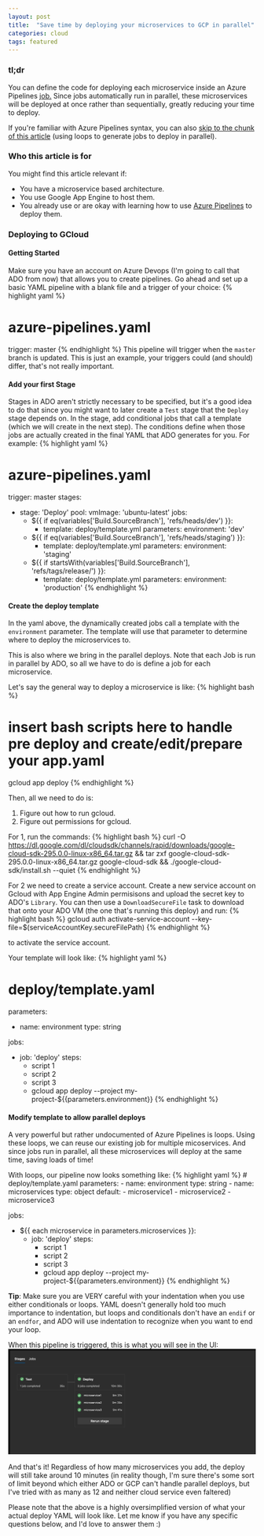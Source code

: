 ```yaml
---
layout: post
title:  "Save time by deploying your microservices to GCP in parallel"
categories: cloud
tags: featured
---
```

### tl;dr
You can define the code for deploying each microservice inside an Azure Pipelines <a target="_blank" href="https://docs.microsoft.com/en-us/azure/devops/pipelines/process/phases?view=azure-devops&tabs=yaml">job.</a> Since jobs automatically run in parallel, these microservices will be deployed at once rather than sequentially, greatly reducing your time to deploy.

If you're familiar with Azure Pipelines syntax, you can also <a href="#template-parallel-deploys">skip to the chunk of this article</a> (using loops to generate jobs to deploy in parallel).


### Who this article is for
You might find this article relevant if:
<ul>
    <li>You have a microservice based architecture.</li>
    <li>You use Google App Engine to host them.</li>
    <li>
        You already use or are okay with learning how to use <a target="_blank" href="https://docs.microsoft.com/en-us/azure/devops/pipelines/?view=azure-devops">Azure Pipelines</a> to deploy them.
    </li>
</ul>


### Deploying to GCloud
#### Getting Started
Make sure you have an account on Azure Devops (I'm going to call that ADO from now) that allows you to create pipelines. Go ahead and set up a basic YAML pipeline with a blank file and a trigger of your choice:
{% highlight yaml %}
# azure-pipelines.yaml
trigger:
  master
{% endhighlight %}
This pipeline will trigger when the `master` branch is updated. This is just an example, your triggers could (and should) differ, that's not really important.

#### Add your first Stage
Stages in ADO aren't strictly necessary to be specified, but it's a good idea to do that since you might want to later create a <code>Test</code> stage that the <code>Deploy</code> stage depends on. In the stage, add conditional jobs that call a template (which we will create in the next step). The conditions define when those jobs are actually created in the final YAML that ADO generates for you. For example:
{% highlight yaml %}
# azure-pipelines.yaml
trigger:
  master
stages:
  - stage: 'Deploy'
    pool:
      vmImage: 'ubuntu-latest'
    jobs:
      - $\{\{ if eq(variables['Build.SourceBranch'], 'refs/heads/dev') }}:
        - template: deploy/template.yml
          parameters:
            environment: 'dev'
      - $\{\{ if eq(variables['Build.SourceBranch'], 'refs/heads/staging') }}:
        - template: deploy/template.yml
          parameters:
            environment: 'staging'
      - $\{\{ if startsWith(variables['Build.SourceBranch'], 'refs/tags/release/') }}:
        - template: deploy/template.yml
          parameters:
            environment: 'production'
{% endhighlight %}

#### Create the deploy template
In the yaml above, the dynamically created jobs call a template with the <code>environment</code> parameter. The template will use that parameter to determine where to deploy the microservices to.

This is also where we bring in the parallel deploys. Note that each Job is run in parallel by ADO, so all we have to do is define a job for each microservice. 

Let's say the general way to deploy a microservice is like:
{% highlight bash %}
# insert bash scripts here to handle pre deploy and create/edit/prepare your app.yaml
gcloud app deploy
{% endhighlight %}

Then, all we need to do is:
<ol>
    <li>
    Figure out how to run gcloud.
    </li>
    <li>
    Figure out permissions for gcloud.
    </li>
</ol>

For 1, run the commands:
{% highlight bash %}
curl -O https://dl.google.com/dl/cloudsdk/channels/rapid/downloads/google-cloud-sdk-295.0.0-linux-x86_64.tar.gz &&
tar zxf google-cloud-sdk-295.0.0-linux-x86_64.tar.gz google-cloud-sdk &&
./google-cloud-sdk/install.sh --quiet
{% endhighlight %}

For 2 we need to create a service account. Create a new service account on Gcloud with App Engine Admin permisisons and upload the secret key to ADO's <code>Library</code>. You can then use a <code>DownloadSecureFile</code> task to download that onto your ADO VM (the one that's running this deploy) and run:
{% highlight bash %}
gcloud auth activate-service-account --key-file=$(serviceAccountKey.secureFilePath)
{% endhighlight %}

to activate the service account.

Your template will look like:
{% highlight yaml %}
# deploy/template.yaml
parameters:
- name: environment
  type: string

jobs:
  - job: 'deploy'
    steps:
      - script 1
      - script 2
      - script 3
      - gcloud app deploy --project my-project-${{parameters.environment}}
{% endhighlight %}

<h4 id="template-parallel-deploys">Modify template to allow parallel deploys</h4>
A very powerful but rather undocumented of Azure Pipelines is loops. Using these loops, we can reuse our existing job for multiple micoservices. And since jobs run in parallel, all these microservices will deploy at the same time, saving loads of time!</p>
With loops, our pipeline now looks something like:
{% highlight yaml %}
# deploy/template.yaml
parameters:
- name: environment
  type: string
- name: microservices
  type: object
  default:
    - microservice1
    - microservice2
    - microservice3 

jobs:
  - $\{\{ each microservice in parameters.microservices }}:
    - job: 'deploy'
      steps:
        - script 1
        - script 2
        - script 3
        - gcloud app deploy --project my-project-${{parameters.environment}}
{% endhighlight %}

<b>Tip</b>: Make sure you are VERY careful with your indentation when you use either conditionals or loops. YAML doesn't generally hold too much importance to indentation, but loops and conditionals don't have an <code>endif</code> or an <code>endfor</code>, and ADO will use indentation to recognize when you want to end your loop.

When this pipeline is triggered, this is what you will see in the UI:
<img class="img-div-fit" src="/assets/images/parallel-microservices-deploy.png">

And that's it! Regardless of how many microservices you add, the deploy will still take around 10 minutes (in reality though, I'm sure there's some sort of limit beyond which either ADO or GCP can't handle parallel deploys, but I've tried with as many as 12 and neither cloud service even faltered)

Please note that the above is a highly oversimplified version of what your actual deploy YAML will look like. Let me know if you have any specific questions below, and I'd love to answer them :)